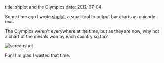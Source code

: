 title: shplot and the Olympics
date: 2012-07-04

Some time ago I wrote [shplot](https://github.com/slezica/shplot), a small tool
to output bar charts as unicode text.

The Olympics weren't everywhere at the time, but as they are now, why not a
chart of the medals won by each country so far?

![screenshot](https://raw.github.com/slezica/shplot/master/img/shplot.png)

Fun! I'm glad I wasted that time.
